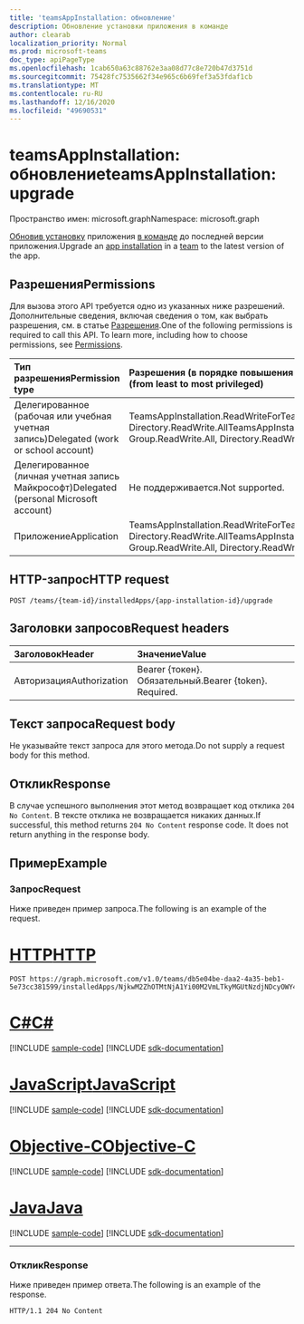 ```yaml
---
title: 'teamsAppInstallation: обновление'
description: Обновление установки приложения в команде
author: clearab
localization_priority: Normal
ms.prod: microsoft-teams
doc_type: apiPageType
ms.openlocfilehash: 1cab650a63c88762e3aa08d77c8e720b47d3751d
ms.sourcegitcommit: 75428fc7535662f34e965c6b69fef3a53fdaf1cb
ms.translationtype: MT
ms.contentlocale: ru-RU
ms.lasthandoff: 12/16/2020
ms.locfileid: "49690531"
---
```

# <a name="teamsappinstallation-upgrade"></a><span data-ttu-id="9e413-103">teamsAppInstallation: обновление</span><span class="sxs-lookup"><span data-stu-id="9e413-103">teamsAppInstallation: upgrade</span></span>

<span data-ttu-id="9e413-104">Пространство имен: microsoft.graph</span><span class="sxs-lookup"><span data-stu-id="9e413-104">Namespace: microsoft.graph</span></span>

<span data-ttu-id="9e413-105">[Обновив установку](../resources/teamsappinstallation.md) приложения [в команде](../resources/team.md) до последней версии приложения.</span><span class="sxs-lookup"><span data-stu-id="9e413-105">Upgrade an [app installation](../resources/teamsappinstallation.md) in a [team](../resources/team.md) to the latest version of the app.</span></span>

## <a name="permissions"></a><span data-ttu-id="9e413-106">Разрешения</span><span class="sxs-lookup"><span data-stu-id="9e413-106">Permissions</span></span>

<span data-ttu-id="9e413-p101">Для вызова этого API требуется одно из указанных ниже разрешений. Дополнительные сведения, включая сведения о том, как выбрать разрешения, см. в статье [Разрешения](/graph/permissions-reference).</span><span class="sxs-lookup"><span data-stu-id="9e413-p101">One of the following permissions is required to call this API. To learn more, including how to choose permissions, see [Permissions](/graph/permissions-reference).</span></span>

|<span data-ttu-id="9e413-109">Тип разрешения</span><span class="sxs-lookup"><span data-stu-id="9e413-109">Permission type</span></span>      | <span data-ttu-id="9e413-110">Разрешения (в порядке повышения привилегий)</span><span class="sxs-lookup"><span data-stu-id="9e413-110">Permissions (from least to most privileged)</span></span>              |
|:--------------------|:---------------------------------------------------------|
|<span data-ttu-id="9e413-111">Делегированное (рабочая или учебная учетная запись)</span><span class="sxs-lookup"><span data-stu-id="9e413-111">Delegated (work or school account)</span></span> | <span data-ttu-id="9e413-112">TeamsAppInstallation.ReadWriteForTeam, Group.ReadWrite.All, Directory.ReadWrite.All</span><span class="sxs-lookup"><span data-stu-id="9e413-112">TeamsAppInstallation.ReadWriteForTeam, Group.ReadWrite.All, Directory.ReadWrite.All</span></span> |
|<span data-ttu-id="9e413-113">Делегированное (личная учетная запись Майкрософт)</span><span class="sxs-lookup"><span data-stu-id="9e413-113">Delegated (personal Microsoft account)</span></span> | <span data-ttu-id="9e413-114">Не поддерживается.</span><span class="sxs-lookup"><span data-stu-id="9e413-114">Not supported.</span></span>    |
|<span data-ttu-id="9e413-115">Приложение</span><span class="sxs-lookup"><span data-stu-id="9e413-115">Application</span></span> | <span data-ttu-id="9e413-116">TeamsAppInstallation.ReadWriteForTeam.All, Group.ReadWrite.All, Directory.ReadWrite.All</span><span class="sxs-lookup"><span data-stu-id="9e413-116">TeamsAppInstallation.ReadWriteForTeam.All, Group.ReadWrite.All, Directory.ReadWrite.All</span></span> |

## <a name="http-request"></a><span data-ttu-id="9e413-117">HTTP-запрос</span><span class="sxs-lookup"><span data-stu-id="9e413-117">HTTP request</span></span>
<!-- { "blockType": "ignored" } -->
```http
POST /teams/{team-id}/installedApps/{app-installation-id}/upgrade
```

## <a name="request-headers"></a><span data-ttu-id="9e413-118">Заголовки запросов</span><span class="sxs-lookup"><span data-stu-id="9e413-118">Request headers</span></span>

| <span data-ttu-id="9e413-119">Заголовок</span><span class="sxs-lookup"><span data-stu-id="9e413-119">Header</span></span>       | <span data-ttu-id="9e413-120">Значение</span><span class="sxs-lookup"><span data-stu-id="9e413-120">Value</span></span> |
|:---------------|:--------|
| <span data-ttu-id="9e413-121">Авторизация</span><span class="sxs-lookup"><span data-stu-id="9e413-121">Authorization</span></span>  | <span data-ttu-id="9e413-p102">Bearer {токен}. Обязательный.</span><span class="sxs-lookup"><span data-stu-id="9e413-p102">Bearer {token}. Required.</span></span>  |

## <a name="request-body"></a><span data-ttu-id="9e413-124">Текст запроса</span><span class="sxs-lookup"><span data-stu-id="9e413-124">Request body</span></span>

<span data-ttu-id="9e413-125">Не указывайте текст запроса для этого метода.</span><span class="sxs-lookup"><span data-stu-id="9e413-125">Do not supply a request body for this method.</span></span>

## <a name="response"></a><span data-ttu-id="9e413-126">Отклик</span><span class="sxs-lookup"><span data-stu-id="9e413-126">Response</span></span>

<span data-ttu-id="9e413-p103">В случае успешного выполнения этот метод возвращает код отклика `204 No Content`. В тексте отклика не возвращается никаких данных.</span><span class="sxs-lookup"><span data-stu-id="9e413-p103">If successful, this method returns `204 No Content` response code. It does not return anything in the response body.</span></span>

## <a name="example"></a><span data-ttu-id="9e413-129">Пример</span><span class="sxs-lookup"><span data-stu-id="9e413-129">Example</span></span>

### <a name="request"></a><span data-ttu-id="9e413-130">Запрос</span><span class="sxs-lookup"><span data-stu-id="9e413-130">Request</span></span>

<span data-ttu-id="9e413-131">Ниже приведен пример запроса.</span><span class="sxs-lookup"><span data-stu-id="9e413-131">The following is an example of the request.</span></span>


# <a name="http"></a>[<span data-ttu-id="9e413-132">HTTP</span><span class="sxs-lookup"><span data-stu-id="9e413-132">HTTP</span></span>](#tab/http)
<!-- {
  "blockType": "request",
  "name": "upgrade_teamsapp_in_team"
}-->

```http
POST https://graph.microsoft.com/v1.0/teams/db5e04be-daa2-4a35-beb1-5e73cc381599/installedApps/NjkwM2ZhOTMtNjA1Yi00M2VmLTkyMGUtNzdjNDcyOWY4MjU4IyMwMjQwYTM2OC0yNWUwLTQ1NjktOGViZS0xMzYwMWNiNTVhMTg=/upgrade
```
# <a name="c"></a>[<span data-ttu-id="9e413-133">C#</span><span class="sxs-lookup"><span data-stu-id="9e413-133">C#</span></span>](#tab/csharp)
[!INCLUDE [sample-code](../includes/snippets/csharp/upgrade-teamsapp-in-team-csharp-snippets.md)]
[!INCLUDE [sdk-documentation](../includes/snippets/snippets-sdk-documentation-link.md)]

# <a name="javascript"></a>[<span data-ttu-id="9e413-134">JavaScript</span><span class="sxs-lookup"><span data-stu-id="9e413-134">JavaScript</span></span>](#tab/javascript)
[!INCLUDE [sample-code](../includes/snippets/javascript/upgrade-teamsapp-in-team-javascript-snippets.md)]
[!INCLUDE [sdk-documentation](../includes/snippets/snippets-sdk-documentation-link.md)]

# <a name="objective-c"></a>[<span data-ttu-id="9e413-135">Objective-C</span><span class="sxs-lookup"><span data-stu-id="9e413-135">Objective-C</span></span>](#tab/objc)
[!INCLUDE [sample-code](../includes/snippets/objc/upgrade-teamsapp-in-team-objc-snippets.md)]
[!INCLUDE [sdk-documentation](../includes/snippets/snippets-sdk-documentation-link.md)]

# <a name="java"></a>[<span data-ttu-id="9e413-136">Java</span><span class="sxs-lookup"><span data-stu-id="9e413-136">Java</span></span>](#tab/java)
[!INCLUDE [sample-code](../includes/snippets/java/upgrade-teamsapp-in-team-java-snippets.md)]
[!INCLUDE [sdk-documentation](../includes/snippets/snippets-sdk-documentation-link.md)]

---



### <a name="response"></a><span data-ttu-id="9e413-137">Отклик</span><span class="sxs-lookup"><span data-stu-id="9e413-137">Response</span></span>

<span data-ttu-id="9e413-138">Ниже приведен пример ответа.</span><span class="sxs-lookup"><span data-stu-id="9e413-138">The following is an example of the response.</span></span> 

<!-- {
  "blockType": "response",
  "name": "upgrade_teamsapp_in_team",
  "truncated": true
} -->
```http
HTTP/1.1 204 No Content
```


<!-- uuid: 8fcb5dbc-d5aa-4681-8e31-b001d5168d79
2015-10-25 14:57:30 UTC -->
<!--
{
  "type": "#page.annotation",
  "description": "Upgrade app in team",
  "keywords": "",
  "section": "documentation",
  "tocPath": "",
  "suppressions": []
}
-->


